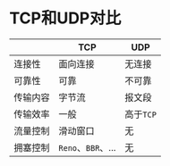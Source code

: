 # TCP和UDP对比

|        | TCP                    | UDP         |
| -------- | ---------------------- | ----------- |
| 连接性   | 面向连接               | 无连接      |
| 可靠性   | 可靠                   | 不可靠      |
| 传输内容 | 字节流                 | 报文段      |
| 传输效率 | 一般                   | 高于``TCP`` |
| 流量控制 | 滑动窗口               | 无          |
| 拥塞控制 | ``Reno``、``BBR``、... | 无          |